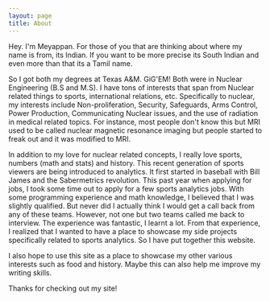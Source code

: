 ```yaml
---
layout: page
title: About
---
```


Hey. I'm Meyappan. For those of you that are thinking about where my name is from, its Indian. If you want to be more precise its South Indian and even more than that its a Tamil name. 

So I got both my degrees at Texas A&M. GiG'EM! Both were in Nuclear Engineering (B.S and M.S). I have tons of interests that span from Nuclear related things to sports, international relations, etc. Specifically to nuclear, my interests include Non-proliferation, Security, Safeguards, Arms Control, Power Production, Communicating Nuclear issues, and the use of radiation in medical related topics. For instance, most people don't know this but MRI used to be called nuclear magnetic resonance imaging but people started to freak out and it was modified to MRI. 

In addition to my love for nuclear related concepts, I really love sports, numbers (math and stats) and history. This recent generation of sports viewers are being introduced to analytics. It first started in baseball with Bill James and the Sabermetrics revolution. This past year when applying for jobs, I took some time out to apply for a few sports analytics jobs. With some programming experience and math knowledge, I believed that I was slightly qualified. But never did I actually think I would get a call back from any of these teams. However, not one but two teams called me back to interview. The experience was fantastic, I learnt a lot. From that experience, I realized that I wanted to have a place to showcase my side projects specifically related to sports analytics. So I have put together this website. 

I also hope to use this site as a place to showcase my other various interests such as food and history. Maybe this can also help me improve my writing skills. 

Thanks for checking out my site!


<p class="social-icons">
  <a href="https://twitter.com/msubbaiah1"><i class="fa fa-twitter fa-2x"></i></a>
  <a href="https://github.com/meysubb"><i class="fa fa-github fa-2x"></i></a>
  <a href="https://www.linkedin.com/in/msubbaiah"><i class="fa fa-linkedin fa-2x"></i></a>
  <!-- <a href="https://www.youtube.com/user/lanyonm"><i class="fa fa-youtube fa-2x"></i></a> -->
</p>
